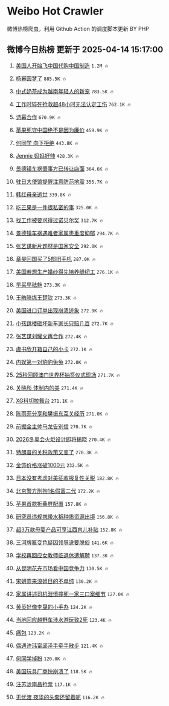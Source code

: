 # Weibo Hot Crawler 



微博热榜爬虫，利用 Github Action 的调度脚本更新 BY PHP 


## 微博今日热榜 更新于 2025-04-14 15:17:00 
1. [美国人开始飞中国代购中国制造](https://s.weibo.com/weibo?q=%23%E7%BE%8E%E5%9B%BD%E4%BA%BA%E5%BC%80%E5%A7%8B%E9%A3%9E%E4%B8%AD%E5%9B%BD%E4%BB%A3%E8%B4%AD%E4%B8%AD%E5%9B%BD%E5%88%B6%E9%80%A0%23&t=31&band_rank=1&Refer=top) `1.2M 🔥` 

1. [杨幂圆梦了](https://s.weibo.com/weibo?q=%23%E6%9D%A8%E5%B9%82%E5%9C%86%E6%A2%A6%E4%BA%86%23&t=31&band_rank=2&Refer=top) `885.5K 🔥` 

1. [中式奶茶成为越南年轻人的新宠](https://s.weibo.com/weibo?q=%23%E4%B8%AD%E5%BC%8F%E5%A5%B6%E8%8C%B6%E6%88%90%E4%B8%BA%E8%B6%8A%E5%8D%97%E5%B9%B4%E8%BD%BB%E4%BA%BA%E7%9A%84%E6%96%B0%E5%AE%A0%23&t=31&band_rank=3&Refer=top) `783.5K 🔥` 

1. [工作时猝死抢救超48小时无法认定工伤](https://s.weibo.com/weibo?q=%23%E5%B7%A5%E4%BD%9C%E6%97%B6%E7%8C%9D%E6%AD%BB%E6%8A%A2%E6%95%91%E8%B6%8548%E5%B0%8F%E6%97%B6%E6%97%A0%E6%B3%95%E8%AE%A4%E5%AE%9A%E5%B7%A5%E4%BC%A4%23&t=31&band_rank=4&Refer=top) `762.1K 🔥` 

1. [诗幂合作](https://s.weibo.com/weibo?q=%E8%AF%97%E5%B9%82%E5%90%88%E4%BD%9C&t=31&band_rank=5&Refer=top) `670.9K 🔥` 

1. [苹果死守中国绝不是因为廉价](https://s.weibo.com/weibo?q=%23%E8%8B%B9%E6%9E%9C%E6%AD%BB%E5%AE%88%E4%B8%AD%E5%9B%BD%E7%BB%9D%E4%B8%8D%E6%98%AF%E5%9B%A0%E4%B8%BA%E5%BB%89%E4%BB%B7%23&t=31&band_rank=6&Refer=top) `459.9K 🔥` 

1. [何同学 向下拒绝](https://s.weibo.com/weibo?q=%E4%BD%95%E5%90%8C%E5%AD%A6%20%E5%90%91%E4%B8%8B%E6%8B%92%E7%BB%9D&t=31&band_rank=7&Refer=top) `443.8K 🔥` 

1. [Jennie 妈妈好帅](https://s.weibo.com/weibo?q=Jennie%20%E5%A6%88%E5%A6%88%E5%A5%BD%E5%B8%85&t=31&band_rank=8&Refer=top) `428.3K 🔥` 

1. [景德镇车祸肇事方已转让店面](https://s.weibo.com/weibo?q=%23%E6%99%AF%E5%BE%B7%E9%95%87%E8%BD%A6%E7%A5%B8%E8%82%87%E4%BA%8B%E6%96%B9%E5%B7%B2%E8%BD%AC%E8%AE%A9%E5%BA%97%E9%9D%A2%23&t=31&band_rank=9&Refer=top) `364.6K 🔥` 

1. [驻日大使馆提醒注意防范地震](https://s.weibo.com/weibo?q=%23%E9%A9%BB%E6%97%A5%E5%A4%A7%E4%BD%BF%E9%A6%86%E6%8F%90%E9%86%92%E6%B3%A8%E6%84%8F%E9%98%B2%E8%8C%83%E5%9C%B0%E9%9C%87%23&t=31&band_rank=10&Refer=top) `355.7K 🔥` 

1. [韩红母亲逝世](https://s.weibo.com/weibo?q=%23%E9%9F%A9%E7%BA%A2%E6%AF%8D%E4%BA%B2%E9%80%9D%E4%B8%96%23&t=31&band_rank=11&Refer=top) `339.8K 🔥` 

1. [吃芒果是一件很私密的事](https://s.weibo.com/weibo?q=%E5%90%83%E8%8A%92%E6%9E%9C%E6%98%AF%E4%B8%80%E4%BB%B6%E5%BE%88%E7%A7%81%E5%AF%86%E7%9A%84%E4%BA%8B&t=31&band_rank=12&Refer=top) `325.0K 🔥` 

1. [找工作被要求得过诺贝尔奖](https://s.weibo.com/weibo?q=%E6%89%BE%E5%B7%A5%E4%BD%9C%E8%A2%AB%E8%A6%81%E6%B1%82%E5%BE%97%E8%BF%87%E8%AF%BA%E8%B4%9D%E5%B0%94%E5%A5%96&t=31&band_rank=13&Refer=top) `312.7K 🔥` 

1. [景德镇车祸遇难者家属患重度抑郁](https://s.weibo.com/weibo?q=%23%E6%99%AF%E5%BE%B7%E9%95%87%E8%BD%A6%E7%A5%B8%E9%81%87%E9%9A%BE%E8%80%85%E5%AE%B6%E5%B1%9E%E6%82%A3%E9%87%8D%E5%BA%A6%E6%8A%91%E9%83%81%23&t=31&band_rank=14&Refer=top) `294.7K 🔥` 

1. [张艺谋新片题材是国家安全](https://s.weibo.com/weibo?q=%23%E5%BC%A0%E8%89%BA%E8%B0%8B%E6%96%B0%E7%89%87%E9%A2%98%E6%9D%90%E6%98%AF%E5%9B%BD%E5%AE%B6%E5%AE%89%E5%85%A8%23&t=31&band_rank=15&Refer=top) `292.0K 🔥` 

1. [章昊回国买了5部旧手机](https://s.weibo.com/weibo?q=%23%E7%AB%A0%E6%98%8A%E5%9B%9E%E5%9B%BD%E4%B9%B0%E4%BA%865%E9%83%A8%E6%97%A7%E6%89%8B%E6%9C%BA%23&t=31&band_rank=16&Refer=top) `287.0K 🔥` 

1. [美国若想生产婚纱得先培养缝纫工](https://s.weibo.com/weibo?q=%23%E7%BE%8E%E5%9B%BD%E8%8B%A5%E6%83%B3%E7%94%9F%E4%BA%A7%E5%A9%9A%E7%BA%B1%E5%BE%97%E5%85%88%E5%9F%B9%E5%85%BB%E7%BC%9D%E7%BA%AB%E5%B7%A5%23&t=31&band_rank=17&Refer=top) `276.1K 🔥` 

1. [早买早祛魅](https://s.weibo.com/weibo?q=%E6%97%A9%E4%B9%B0%E6%97%A9%E7%A5%9B%E9%AD%85&t=31&band_rank=18&Refer=top) `273.3K 🔥` 

1. [王皓陪练王楚钦](https://s.weibo.com/weibo?q=%E7%8E%8B%E7%9A%93%E9%99%AA%E7%BB%83%E7%8E%8B%E6%A5%9A%E9%92%A6&t=31&band_rank=19&Refer=top) `273.3K 🔥` 

1. [美国进口订单出现崩溃迹象](https://s.weibo.com/weibo?q=%23%E7%BE%8E%E5%9B%BD%E8%BF%9B%E5%8F%A3%E8%AE%A2%E5%8D%95%E5%87%BA%E7%8E%B0%E5%B4%A9%E6%BA%83%E8%BF%B9%E8%B1%A1%23&t=31&band_rank=20&Refer=top) `272.9K 🔥` 

1. [小孩跳楼砸坏新车家长只赔几百](https://s.weibo.com/weibo?q=%23%E5%B0%8F%E5%AD%A9%E8%B7%B3%E6%A5%BC%E7%A0%B8%E5%9D%8F%E6%96%B0%E8%BD%A6%E5%AE%B6%E9%95%BF%E5%8F%AA%E8%B5%94%E5%87%A0%E7%99%BE%23&t=31&band_rank=21&Refer=top) `272.7K 🔥` 

1. [张艺谋刘耀文再合作](https://s.weibo.com/weibo?q=%23%E5%BC%A0%E8%89%BA%E8%B0%8B%E5%88%98%E8%80%80%E6%96%87%E5%86%8D%E5%90%88%E4%BD%9C%23&t=31&band_rank=22&Refer=top) `272.4K 🔥` 

1. [虞书欣开箱自己的小卡](https://s.weibo.com/weibo?q=%E8%99%9E%E4%B9%A6%E6%AC%A3%E5%BC%80%E7%AE%B1%E8%87%AA%E5%B7%B1%E7%9A%84%E5%B0%8F%E5%8D%A1&t=31&band_rank=23&Refer=top) `272.1K 🔥` 

1. [内娱第一对豹豹兔兔](https://s.weibo.com/weibo?q=%E5%86%85%E5%A8%B1%E7%AC%AC%E4%B8%80%E5%AF%B9%E8%B1%B9%E8%B1%B9%E5%85%94%E5%85%94&t=31&band_rank=24&Refer=top) `272.0K 🔥` 

1. [25秒回顾澳门世界杯抽签仪式现场](https://s.weibo.com/weibo?q=%2325%E7%A7%92%E5%9B%9E%E9%A1%BE%E6%BE%B3%E9%97%A8%E4%B8%96%E7%95%8C%E6%9D%AF%E6%8A%BD%E7%AD%BE%E4%BB%AA%E5%BC%8F%E7%8E%B0%E5%9C%BA%23&t=31&band_rank=25&Refer=top) `271.7K 🔥` 

1. [关晓彤 体制内的美](https://s.weibo.com/weibo?q=%E5%85%B3%E6%99%93%E5%BD%A4%20%E4%BD%93%E5%88%B6%E5%86%85%E7%9A%84%E7%BE%8E&t=31&band_rank=26&Refer=top) `271.4K 🔥` 

1. [XG科切拉舞台](https://s.weibo.com/weibo?q=%23XG%E7%A7%91%E5%88%87%E6%8B%89%E8%88%9E%E5%8F%B0%23&t=31&band_rank=27&Refer=top) `271.1K 🔥` 

1. [陈雨菲分享和樊振东互关经历](https://s.weibo.com/weibo?q=%23%E9%99%88%E9%9B%A8%E8%8F%B2%E5%88%86%E4%BA%AB%E5%92%8C%E6%A8%8A%E6%8C%AF%E4%B8%9C%E4%BA%92%E5%85%B3%E7%BB%8F%E5%8E%86%23&t=31&band_rank=28&Refer=top) `271.0K 🔥` 

1. [前掘金主帅马龙告别信](https://s.weibo.com/weibo?q=%23%E5%89%8D%E6%8E%98%E9%87%91%E4%B8%BB%E5%B8%85%E9%A9%AC%E9%BE%99%E5%91%8A%E5%88%AB%E4%BF%A1%23&t=31&band_rank=29&Refer=top) `270.7K 🔥` 

1. [2026冬奥会火炬设计即将揭晓](https://s.weibo.com/weibo?q=%232026%E5%86%AC%E5%A5%A5%E4%BC%9A%E7%81%AB%E7%82%AC%E8%AE%BE%E8%AE%A1%E5%8D%B3%E5%B0%86%E6%8F%AD%E6%99%93%23&t=31&band_rank=30&Refer=top) `270.4K 🔥` 

1. [特朗普的关税政策又变了](https://s.weibo.com/weibo?q=%23%E7%89%B9%E6%9C%97%E6%99%AE%E7%9A%84%E5%85%B3%E7%A8%8E%E6%94%BF%E7%AD%96%E5%8F%88%E5%8F%98%E4%BA%86%23&t=31&band_rank=31&Refer=top) `270.3K 🔥` 

1. [金饰价格涨破1000元](https://s.weibo.com/weibo?q=%23%E9%87%91%E9%A5%B0%E4%BB%B7%E6%A0%BC%E6%B6%A8%E7%A0%B41000%E5%85%83%23&t=31&band_rank=32&Refer=top) `232.5K 🔥` 

1. [日本没有考虑对美征收报复性关税](https://s.weibo.com/weibo?q=%23%E6%97%A5%E6%9C%AC%E6%B2%A1%E6%9C%89%E8%80%83%E8%99%91%E5%AF%B9%E7%BE%8E%E5%BE%81%E6%94%B6%E6%8A%A5%E5%A4%8D%E6%80%A7%E5%85%B3%E7%A8%8E%23&t=31&band_rank=33&Refer=top) `182.8K 🔥` 

1. [北京警方刑拘1名假富二代](https://s.weibo.com/weibo?q=%23%E5%8C%97%E4%BA%AC%E8%AD%A6%E6%96%B9%E5%88%91%E6%8B%981%E5%90%8D%E5%81%87%E5%AF%8C%E4%BA%8C%E4%BB%A3%23&t=31&band_rank=34&Refer=top) `172.2K 🔥` 

1. [苹果首款折叠屏配置](https://s.weibo.com/weibo?q=%23%E8%8B%B9%E6%9E%9C%E9%A6%96%E6%AC%BE%E6%8A%98%E5%8F%A0%E5%B1%8F%E9%85%8D%E7%BD%AE%23&t=31&band_rank=35&Refer=top) `157.8K 🔥` 

1. [研究员违规携带水稻种质资源出境](https://s.weibo.com/weibo?q=%23%E7%A0%94%E7%A9%B6%E5%91%98%E8%BF%9D%E8%A7%84%E6%90%BA%E5%B8%A6%E6%B0%B4%E7%A8%BB%E7%A7%8D%E8%B4%A8%E8%B5%84%E6%BA%90%E5%87%BA%E5%A2%83%23&t=31&band_rank=36&Refer=top) `156.8K 🔥` 

1. [超3万款母婴产品可享江西育儿补贴](https://s.weibo.com/weibo?q=%23%E8%B6%853%E4%B8%87%E6%AC%BE%E6%AF%8D%E5%A9%B4%E4%BA%A7%E5%93%81%E5%8F%AF%E4%BA%AB%E6%B1%9F%E8%A5%BF%E8%82%B2%E5%84%BF%E8%A1%A5%E8%B4%B4%23&t=31&band_rank=37&Refer=top) `152.8K 🔥` 

1. [三河牌匾变色疑因领导说要脱俗](https://s.weibo.com/weibo?q=%23%E4%B8%89%E6%B2%B3%E7%89%8C%E5%8C%BE%E5%8F%98%E8%89%B2%E7%96%91%E5%9B%A0%E9%A2%86%E5%AF%BC%E8%AF%B4%E8%A6%81%E8%84%B1%E4%BF%97%23&t=31&band_rank=38&Refer=top) `141.6K 🔥` 

1. [学校再回应女教师临退休遭解聘](https://s.weibo.com/weibo?q=%23%E5%AD%A6%E6%A0%A1%E5%86%8D%E5%9B%9E%E5%BA%94%E5%A5%B3%E6%95%99%E5%B8%88%E4%B8%B4%E9%80%80%E4%BC%91%E9%81%AD%E8%A7%A3%E8%81%98%23&t=31&band_rank=39&Refer=top) `137.3K 🔥` 

1. [从昆明花卉市场看中国竞争力](https://s.weibo.com/weibo?q=%E4%BB%8E%E6%98%86%E6%98%8E%E8%8A%B1%E5%8D%89%E5%B8%82%E5%9C%BA%E7%9C%8B%E4%B8%AD%E5%9B%BD%E7%AB%9E%E4%BA%89%E5%8A%9B&t=31&band_rank=40&Refer=top) `130.5K 🔥` 

1. [宋妍霏来浪姐目的不单纯](https://s.weibo.com/weibo?q=%E5%AE%8B%E5%A6%8D%E9%9C%8F%E6%9D%A5%E6%B5%AA%E5%A7%90%E7%9B%AE%E7%9A%84%E4%B8%8D%E5%8D%95%E7%BA%AF&t=31&band_rank=41&Refer=top) `130.2K 🔥` 

1. [家属讲述司机泄愤撞死一家三口案细节](https://s.weibo.com/weibo?q=%23%E5%AE%B6%E5%B1%9E%E8%AE%B2%E8%BF%B0%E5%8F%B8%E6%9C%BA%E6%B3%84%E6%84%A4%E6%92%9E%E6%AD%BB%E4%B8%80%E5%AE%B6%E4%B8%89%E5%8F%A3%E6%A1%88%E7%BB%86%E8%8A%82%23&t=31&band_rank=42&Refer=top) `127.0K 🔥` 

1. [黄英好像李晟的小手办](https://s.weibo.com/weibo?q=%E9%BB%84%E8%8B%B1%E5%A5%BD%E5%83%8F%E6%9D%8E%E6%99%9F%E7%9A%84%E5%B0%8F%E6%89%8B%E5%8A%9E&t=31&band_rank=43&Refer=top) `124.2K 🔥` 

1. [当地回应越野车涉水游玩致2死](https://s.weibo.com/weibo?q=%23%E5%BD%93%E5%9C%B0%E5%9B%9E%E5%BA%94%E8%B6%8A%E9%87%8E%E8%BD%A6%E6%B6%89%E6%B0%B4%E6%B8%B8%E7%8E%A9%E8%87%B42%E6%AD%BB%23&t=31&band_rank=44&Refer=top) `123.4K 🔥` 

1. [痛包](https://s.weibo.com/weibo?q=%E7%97%9B%E5%8C%85&t=31&band_rank=45&Refer=top) `123.2K 🔥` 

1. [偶遇许玮甯邱泽手牵手散步](https://s.weibo.com/weibo?q=%23%E5%81%B6%E9%81%87%E8%AE%B8%E7%8E%AE%E7%94%AF%E9%82%B1%E6%B3%BD%E6%89%8B%E7%89%B5%E6%89%8B%E6%95%A3%E6%AD%A5%23&t=31&band_rank=46&Refer=top) `121.4K 🔥` 

1. [何同学掉粉](https://s.weibo.com/weibo?q=%23%E4%BD%95%E5%90%8C%E5%AD%A6%E6%8E%89%E7%B2%89%23&t=31&band_rank=47&Refer=top) `120.0K 🔥` 

1. [美国玩具厂商快崩溃了](https://s.weibo.com/weibo?q=%23%E7%BE%8E%E5%9B%BD%E7%8E%A9%E5%85%B7%E5%8E%82%E5%95%86%E5%BF%AB%E5%B4%A9%E6%BA%83%E4%BA%86%23&t=31&band_rank=48&Refer=top) `118.5K 🔥` 

1. [汪苏泷南昌抢票](https://s.weibo.com/weibo?q=%E6%B1%AA%E8%8B%8F%E6%B3%B7%E5%8D%97%E6%98%8C%E6%8A%A2%E7%A5%A8&t=31&band_rank=49&Refer=top) `117.1K 🔥` 

1. [无忧渡 夜华的头套还留着呢](https://s.weibo.com/weibo?q=%E6%97%A0%E5%BF%A7%E6%B8%A1%20%E5%A4%9C%E5%8D%8E%E7%9A%84%E5%A4%B4%E5%A5%97%E8%BF%98%E7%95%99%E7%9D%80%E5%91%A2&t=31&band_rank=50&Refer=top) `116.2K 🔥` 

